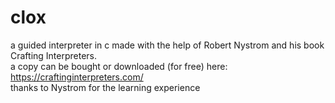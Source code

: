 # clox
a guided interpreter in c made with the help of Robert Nystrom and his book Crafting Interpreters.  
a copy can be bought or downloaded (for free) here: https://craftinginterpreters.com/  
thanks to Nystrom for the learning experience  
